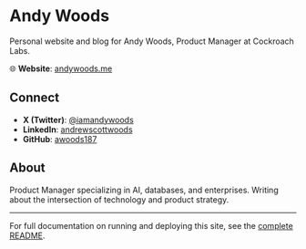 # Andy Woods

Personal website and blog for Andy Woods, Product Manager at Cockroach Labs.

🌐 **Website**: [andywoods.me](https://andywoods.me)

## Connect

- **X (Twitter)**: [@iamandywoods](https://twitter.com/iamandywoods)
- **LinkedIn**:
  [andrewscottwoods](https://www.linkedin.com/in/andrewscottwoods/)
- **GitHub**: [awoods187](https://github.com/awoods187)

## About

Product Manager specializing in AI, databases, and enterprises. Writing about
the intersection of technology and product strategy.

---

For full documentation on running and deploying this site, see the
[complete README](./README.md).
